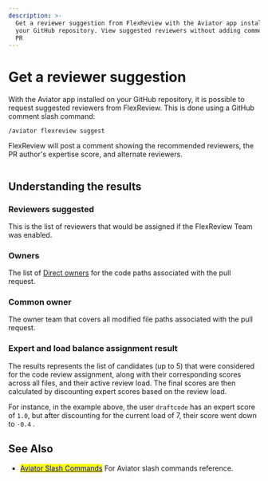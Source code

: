```yaml
---
description: >-
  Get a reviewer suggestion from FlexReview with the Aviator app installed on
  your GitHub repository. View suggested reviewers without adding comments to a
  PR
---
```


# Get a reviewer suggestion

With the Aviator app installed on your GitHub repository, it is possible to request suggested reviewers from FlexReview. This is done using a GitHub comment slash command:

```
/aviator flexreview suggest
```

FlexReview will post a comment showing the recommended reviewers, the PR author's expertise score, and alternate reviewers.

<figure><img src="../../.gitbook/assets/Screenshot 2025-01-06 at 3.55.49 PM.png" alt=""><figcaption></figcaption></figure>

## Understanding the results

### Reviewers suggested

This is the list of reviewers that would be assigned if the FlexReview Team was enabled.

### Owners

The list of [Direct owners](../concepts/recursive-ownership.md) for the code paths associated with the pull request.

### Common owner

The owner team that covers all modified file paths associated with the pull request.

### Expert and load balance assignment result

The results represents the list of candidates (up to 5) that were considered for the code review assignment, along with their corresponding scores across all files, and their active review load. The final scores are then calculated by discounting expert scores based on the review load.

For instance, in the example above, the user `draftcode` has an expert score of `1.0`, but after discounting for the current load of 7, their score went down to `-0.4` .

## See Also

* [<mark style="color:blue;">Aviator Slash Commands</mark>](../../mergequeue/reference/slash-commands.md) For Aviator slash commands reference.
